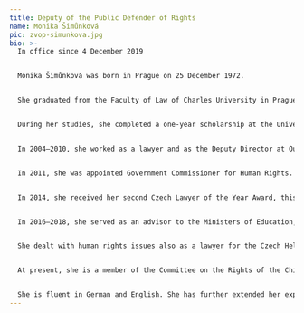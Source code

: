 ```yaml
---
title: Deputy of the Public Defender of Rights
name: Monika Šimůnková
pic: zvop-simunkova.jpg
bio: >-
  In office since 4 December 2019


  Monika Šimůnková was born in Prague on 25 December 1972.


  She graduated from the Faculty of Law of Charles University in Prague and is currently among the foremost experts on legal protection of children.


  During her studies, she completed a one-year scholarship at the University of Passau (Germany). In 2002, she passed the bar examination and was subsequently employed in several law offices.


  In 2004–2010, she worked as a lawyer and as the Deputy Director at Our Child Foundation (Nadace Naše dítě). In this position, she addressed a number of projects aimed at protection of children’s rights, and was a member of the Board of Directors of EURONET, a Brussels-based international organisation focused on protection of children’s rights. Furthermore, she has founded the Legal Advice Hotline of Our Child Foundation, for which she received, together with the Foundation, the Czech Lawyer of the Year Award in the category of family law in 2006.


  In 2011, she was appointed Government Commissioner for Human Rights. She held this position for almost three years, focusing mainly on the areas of social exclusion, protection of children, the elderly, people with disabilities and national minorities. She also engaged in the area of education and showed interest in questions of the prison system and the rights of people in facilities where freedom is restricted. She initiated the Czech version of the One in Five Council of Europe campaign to stop sexual violence against children, and also, e.g., the creation of the section for children on the Public Defender’s website. She has led several delegations of the Czech Republic defending reports on human rights and the fulfilment of commitments following from international conventions, e. g., before the UN Committee on the Rights of the Child, the UN Human Rights Council, the Council of Europe, etc.


  In 2014, she received her second Czech Lawyer of the Year Award, this time in the category of civil and human rights.


  In 2016–2018, she served as an advisor to the Ministers of Education, Youth and Sports in the area of inclusive education and related topics. She gained valuable international experience in this sector during an internship within the US Government’s International Visitor Leadership Program focusing on educational support for minority groups.


  She dealt with human rights issues also as a lawyer for the Czech Helsinki Committee.


  At present, she is a member of the Committee on the Rights of the Child of the Council of the Government for Human Rights and a member of the Working Group on Obstetrics of the Czech Government Council for Equal Opportunities of Women and Men, and has been active in supporting the adoption of a law on indemnification of unlawfully sterilised women. In connection with protection of children’s rights in court proceedings and promotion of greater support for families, she also participates in efforts aimed to improve the conditions of family and guardianship justice, including the topic of the legal status of persons with limited legal capacity.


  She is fluent in German and English. She has further extended her expert knowledge and skills by participating in the Resolution of Conflicts through Mediation training provided by the Czech Association of Mediators.
---
```

